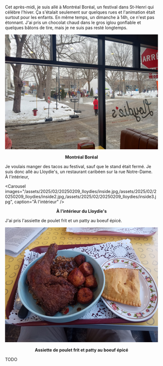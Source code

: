 Cet après-midi, je suis allé à Montréal Boréal, un festival dans St-Henri qui célèbre l'hiver. Ça s'étalait seulement sur quelques rues et l'animation était surtout pour les enfants. En même temps, un dimanche à 14h, ce n'est pas étonnant. J'ai pris un chocolat chaud dans le gros iglou gonflable et quelques bâtons de tire, mais je ne suis pas resté longtemps.

![Montréal Boréal](/assets/2025/02/20250209_lloydies/outside.jpg)
<p align="center"><b>Montréal Boréal</b></p>

Je voulais manger des tacos au festival, sauf que le stand était fermé. Je suis donc allé au Lloydie's, un restaurant caribéen sur la rue Notre-Dame.  
À l'intérieur, 

<Carousel
    images="/assets/2025/02/20250209_lloydies/inside.jpg,/assets/2025/02/20250209_lloydies/inside2.jpg,/assets/2025/02/20250209_lloydies/inside3.jpg",
    caption="À l'intérieur"
/>
<p align="center"><b>À l'intérieur du Lloydie's</b></p>

J'ai pris l'assiette de poulet frit et un patty au boeuf épicé.

![Assiette de poulet frit et patty au boeuf épicé](/assets/2025/02/20250209_lloydies/chicken.jpg)
<p align="center"><b>Assiette de poulet frit et patty au boeuf épicé</b></p>

TODO
